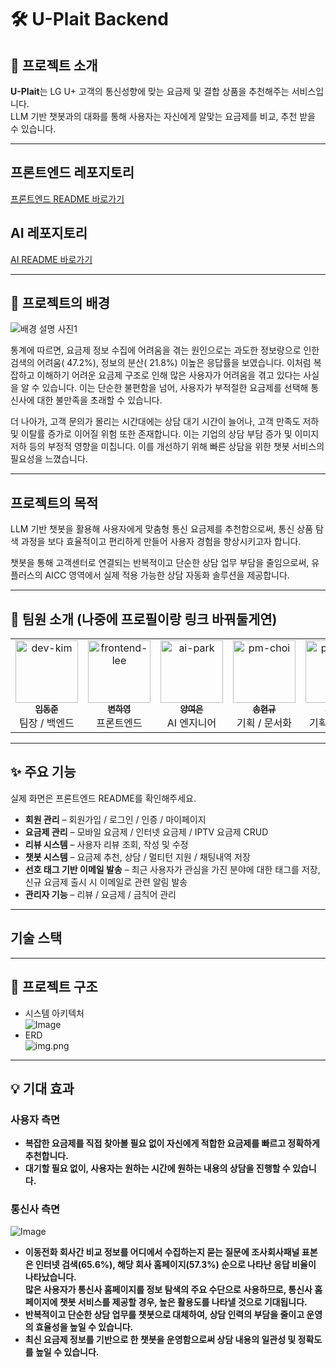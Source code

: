 # 🛠️ U-Plait Backend

## 📌 프로젝트 소개

**U-Plait**는 LG U+ 고객의 통신성향에 맞는 요금제 및 결합 상품을 추천해주는 서비스입니다.  
LLM 기반 챗봇과의 대화를 통해 사용자는 자신에게 알맞는 요금제를 비교, 추천 받을 수 있습니다.

---
## 프론트엔드 레포지토리

[프론트엔드 README 바로가기](https://github.com/U-plait/u-plait-fe)

## AI 레포지토리

[AI README 바로가기](https://github.com/U-plait/u-plait-ai)

---
## 🎯 프로젝트의 배경

![배경 설명 사진1](https://github.com/user-attachments/assets/4e88a7ca-3cfe-4c20-a2b9-3cc015eb3117)

통계에 따르면, 요금제 정보 수집에 어려움을 겪는 원인으로는 과도한 정보량으로 인한 검색의 어려움( 47.2%), 정보의 분산( 21.8%) 이높은 응답률을 보였습니다.
이처럼 복잡하고 이해하기 어려운 요금제 구조로 인해 많은 사용자가 어려움을 겪고 있다는 사실을 알 수 있습니다. 
이는 단순한 불편함을 넘어, 사용자가 부적절한 요금제를 선택해 통신사에 대한 불만족을 초래할 수 있습니다.

더 나아가, 고객 문의가 몰리는 시간대에는 상담 대기 시간이 늘어나, 고객 만족도 저하 및 이탈률 증가로 이어질 위험 또한 존재합니다. 
이는 기업의 상담 부담 증가 및 이미지 저하 등의 부정적 영향을 미칩니다.
이를 개선하기 위해 빠른 상담을 위한 챗봇 서비스의 필요성을 느꼈습니다.

---
## 프로젝트의 목적

LLM 기반 챗봇을 활용해 사용자에게 맞춤형 통신 요금제를 추천함으로써,
통신 상품 탐색 과정을 보다 효율적이고 편리하게 만들어 사용자 경험을 향상시키고자 합니다.

챗봇을 통해 고객센터로 연결되는 반복적이고 단순한 상담 업무 부담을 줄임으로써,
유플러스의 AICC 영역에서 실제 적용 가능한 상담 자동화 솔루션을 제공합니다.

---
## 👥 팀원 소개 (나중에 프로필이랑 링크 바꿔둘게연)

<table>
  <tr>
    <td align="center">
      <a href="https://github.com/dev-kim">
        <img src="https://avatars.githubusercontent.com/dev-kim" width="100px;" alt="dev-kim"/>
        <br />
        <sub><b>임동준</b></sub>
      </a>
      <br />
      팀장 / 백엔드
    </td>
    <td align="center">
      <a href="https://github.com/frontend-lee">
        <img src="https://avatars.githubusercontent.com/frontend-lee" width="100px;" alt="frontend-lee"/>
        <br />
        <sub><b>변하영</b></sub>
      </a>
      <br />
      프론트엔드
    </td>
    <td align="center">
      <a href="https://github.com/ai-park">
        <img src="https://avatars.githubusercontent.com/ai-park" width="100px;" alt="ai-park"/>
        <br />
        <sub><b>양여은</b></sub>
      </a>
      <br />
      AI 엔지니어
    </td>
    <td align="center">
      <a href="https://github.com/pm-choi">
        <img src="https://avatars.githubusercontent.com/pm-choi" width="100px;" alt="pm-choi"/>
        <br />
        <sub><b>송현규</b></sub>
      </a>
      <br />
      기획 / 문서화
    </td>
    <td align="center">
      <a href="https://github.com/pm-choi">
        <img src="https://avatars.githubusercontent.com/pm-choi" width="100px;" alt="pm-choi"/>
        <br />
        <sub><b>최윤제</b></sub>
      </a>
      <br />
      기획 / 문서화
    </td>
    <td align="center">
      <a href="https://github.com/pm-choi">
        <img src="https://avatars.githubusercontent.com/pm-choi" width="100px;" alt="pm-choi"/>
        <br />
        <sub><b>허진혁</b></sub>
      </a>
      <br />
      기획 / 문서화
    </td>
    <td align="center">
      <a href="https://github.com/pm-choi">
        <img src="https://avatars.githubusercontent.com/pm-choi" width="100px;" alt="pm-choi"/>
        <br />
        <sub><b>김수훈</b></sub>
      </a>
      <br />
      기획 / 문서화
    </td>
  </tr>
</table>

---

## ✨ 주요 기능
실제 화면은 프론트엔드 README를 확인해주세요.

- **회원 관리** – 회원가입 / 로그인 / 인증 / 마이페이지
- **요금제 관리** – 모바일 요금제 / 인터넷 요금제 / IPTV 요금제 CRUD
- **리뷰 시스템** – 사용자 리뷰 조회, 작성 및 수정
- **챗봇 시스템** – 요금제 추천, 상담 / 멀티턴 지원 / 채팅내역 저장
- **선호 태그 기반 이메일 발송** – 최근 사용자가 관심을 가진 분야에 대한 태그를 저장, 신규 요금제 출시 시 이메일로 관련 알림 발송
- **관리자 기능** – 리뷰 / 요금제 / 금칙어 관리

---
## 기술 스택


---

## 📁 프로젝트 구조
- 시스템 아키텍처
<br>![Image](https://github.com/user-attachments/assets/dfb7d2f7-f93f-46d5-a135-7e75038697d5)
- ERD
<br>![img.png](img.png)
---
## 💡 기대 효과

### 사용자 측면
- **복잡한 요금제를 직접 찾아볼 필요 없이 자신에게 적합한 요금제를 빠르고 정확하게 추천합니다.**
- **대기할 필요 없이, 사용자는 원하는 시간에 원하는 내용의 상담을 진행할 수 있습니다.**

### 통신사 측면
![Image](https://github.com/user-attachments/assets/0059c1c8-c5e2-4965-9db4-7346565d8953)
- **이동전화 회사간 비교 정보를 어디에서 수집하는지 묻는 질문에 조사회사패널 표본은 인터넷 검색(65.6%), 해당 회사 홈페이지(57.3%) 순으로 나타난 응답 비율이 나타났습니다.**
<br>**많은 사용자가 통신사 홈페이지를 정보 탐색의 주요 수단으로 사용하므로, 통신사 홈페이지에 챗봇 서비스를 제공할 경우, 높은 활용도를 나타낼 것으로 기대됩니다.**
- **반복적이고 단순한 상담 업무를 챗봇으로 대체하여, 상담 인력의 부담을 줄이고 운영의 효율성을 높일 수 있습니다.**
- **최신 요금제 정보를 기반으로 한 챗봇을 운영함으로써 상담 내용의 일관성 및 정확도를 높일 수 있습니다.**

